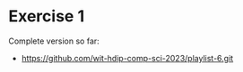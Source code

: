 # Exercise 1

Complete version so far:

- <https://github.com/wit-hdip-comp-sci-2023/playlist-6.git>


